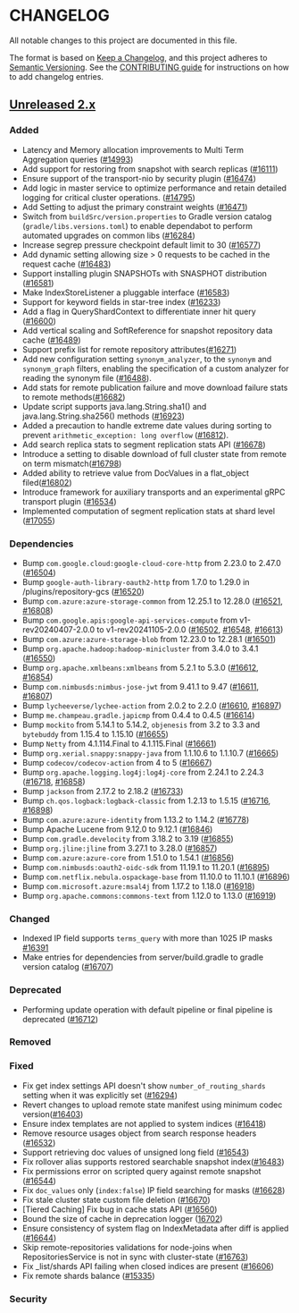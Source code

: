 # CHANGELOG
All notable changes to this project are documented in this file.

The format is based on [Keep a Changelog](https://keepachangelog.com/en/1.0.0/), and this project adheres to [Semantic Versioning](https://semver.org/spec/v2.0.0.html). See the [CONTRIBUTING guide](./CONTRIBUTING.md#Changelog) for instructions on how to add changelog entries.

## [Unreleased 2.x]
### Added
- Latency and Memory allocation improvements to Multi Term Aggregation queries ([#14993](https://github.com/opensearch-project/OpenSearch/pull/14993))
- Add support for restoring from snapshot with search replicas ([#16111](https://github.com/opensearch-project/OpenSearch/pull/16111))
- Ensure support of the transport-nio by security plugin ([#16474](https://github.com/opensearch-project/OpenSearch/pull/16474))
- Add logic in master service to optimize performance and retain detailed logging for critical cluster operations. ([#14795](https://github.com/opensearch-project/OpenSearch/pull/14795))
- Add Setting to adjust the primary constraint weights ([#16471](https://github.com/opensearch-project/OpenSearch/pull/16471))
- Switch from `buildSrc/version.properties` to Gradle version catalog (`gradle/libs.versions.toml`) to enable dependabot to perform automated upgrades on common libs ([#16284](https://github.com/opensearch-project/OpenSearch/pull/16284))
- Increase segrep pressure checkpoint default limit to 30 ([#16577](https://github.com/opensearch-project/OpenSearch/pull/16577/files))
- Add dynamic setting allowing size > 0 requests to be cached in the request cache ([#16483](https://github.com/opensearch-project/OpenSearch/pull/16483))
- Support installing plugin SNAPSHOTs with SNASPHOT distribution ([#16581](https://github.com/opensearch-project/OpenSearch/pull/16581))
- Make IndexStoreListener a pluggable interface ([#16583](https://github.com/opensearch-project/OpenSearch/pull/16583))
- Support for keyword fields in star-tree index ([#16233](https://github.com/opensearch-project/OpenSearch/pull/16233))
- Add a flag in QueryShardContext to differentiate inner hit query ([#16600](https://github.com/opensearch-project/OpenSearch/pull/16600))
- Add vertical scaling and SoftReference for snapshot repository data cache ([#16489](https://github.com/opensearch-project/OpenSearch/pull/16489))
- Support prefix list for remote repository attributes([#16271](https://github.com/opensearch-project/OpenSearch/pull/16271))
- Add new configuration setting `synonym_analyzer`, to the `synonym` and `synonym_graph` filters, enabling the specification of a custom analyzer for reading the synonym file ([#16488](https://github.com/opensearch-project/OpenSearch/pull/16488)).
- Add stats for remote publication failure and move download failure stats to remote methods([#16682](https://github.com/opensearch-project/OpenSearch/pull/16682/))
- Update script supports java.lang.String.sha1() and java.lang.String.sha256() methods ([#16923](https://github.com/opensearch-project/OpenSearch/pull/16923))
- Added a precaution to handle extreme date values during sorting to prevent `arithmetic_exception: long overflow` ([#16812](https://github.com/opensearch-project/OpenSearch/pull/16812)).
- Add search replica stats to segment replication stats API ([#16678](https://github.com/opensearch-project/OpenSearch/pull/16678))
- Introduce a setting to disable download of full cluster state from remote on term mismatch([#16798](https://github.com/opensearch-project/OpenSearch/pull/16798/))
- Added ability to retrieve value from DocValues in a flat_object filed([#16802](https://github.com/opensearch-project/OpenSearch/pull/16802))
- Introduce framework for auxiliary transports and an experimental gRPC transport plugin ([#16534](https://github.com/opensearch-project/OpenSearch/pull/16534))
- Implemented computation of segment replication stats at shard level ([#17055](https://github.com/opensearch-project/OpenSearch/pull/17055))

### Dependencies
- Bump `com.google.cloud:google-cloud-core-http` from 2.23.0 to 2.47.0 ([#16504](https://github.com/opensearch-project/OpenSearch/pull/16504))
- Bump `google-auth-library-oauth2-http` from 1.7.0 to 1.29.0 in /plugins/repository-gcs ([#16520](https://github.com/opensearch-project/OpenSearch/pull/16520))
- Bump `com.azure:azure-storage-common` from 12.25.1 to 12.28.0 ([#16521](https://github.com/opensearch-project/OpenSearch/pull/16521), [#16808](https://github.com/opensearch-project/OpenSearch/pull/16808))
- Bump `com.google.apis:google-api-services-compute` from v1-rev20240407-2.0.0 to v1-rev20241105-2.0.0 ([#16502](https://github.com/opensearch-project/OpenSearch/pull/16502), [#16548](https://github.com/opensearch-project/OpenSearch/pull/16548), [#16613](https://github.com/opensearch-project/OpenSearch/pull/16613))
- Bump `com.azure:azure-storage-blob` from 12.23.0 to 12.28.1 ([#16501](https://github.com/opensearch-project/OpenSearch/pull/16501))
- Bump `org.apache.hadoop:hadoop-minicluster` from 3.4.0 to 3.4.1 ([#16550](https://github.com/opensearch-project/OpenSearch/pull/16550))
- Bump `org.apache.xmlbeans:xmlbeans` from 5.2.1 to 5.3.0 ([#16612](https://github.com/opensearch-project/OpenSearch/pull/16612), [#16854](https://github.com/opensearch-project/OpenSearch/pull/16854))
- Bump `com.nimbusds:nimbus-jose-jwt` from 9.41.1 to 9.47 ([#16611](https://github.com/opensearch-project/OpenSearch/pull/16611), [#16807](https://github.com/opensearch-project/OpenSearch/pull/16807))
- Bump `lycheeverse/lychee-action` from 2.0.2 to 2.2.0 ([#16610](https://github.com/opensearch-project/OpenSearch/pull/16610), [#16897](https://github.com/opensearch-project/OpenSearch/pull/16897))
- Bump `me.champeau.gradle.japicmp` from 0.4.4 to 0.4.5 ([#16614](https://github.com/opensearch-project/OpenSearch/pull/16614))
- Bump `mockito` from 5.14.1 to 5.14.2, `objenesis` from 3.2 to 3.3 and `bytebuddy` from 1.15.4 to 1.15.10 ([#16655](https://github.com/opensearch-project/OpenSearch/pull/16655))
- Bump `Netty` from 4.1.114.Final to 4.1.115.Final ([#16661](https://github.com/opensearch-project/OpenSearch/pull/16661))
- Bump `org.xerial.snappy:snappy-java` from 1.1.10.6 to 1.1.10.7 ([#16665](https://github.com/opensearch-project/OpenSearch/pull/16665))
- Bump `codecov/codecov-action` from 4 to 5 ([#16667](https://github.com/opensearch-project/OpenSearch/pull/16667))
- Bump `org.apache.logging.log4j:log4j-core` from 2.24.1 to 2.24.3 ([#16718](https://github.com/opensearch-project/OpenSearch/pull/16718), [#16858](https://github.com/opensearch-project/OpenSearch/pull/16858))
- Bump `jackson` from 2.17.2 to 2.18.2 ([#16733](https://github.com/opensearch-project/OpenSearch/pull/16733))
- Bump `ch.qos.logback:logback-classic` from 1.2.13 to 1.5.15 ([#16716](https://github.com/opensearch-project/OpenSearch/pull/16716), [#16898](https://github.com/opensearch-project/OpenSearch/pull/16898))
- Bump `com.azure:azure-identity` from 1.13.2 to 1.14.2 ([#16778](https://github.com/opensearch-project/OpenSearch/pull/16778))
- Bump Apache Lucene from 9.12.0 to 9.12.1 ([#16846](https://github.com/opensearch-project/OpenSearch/pull/16846))
- Bump `com.gradle.develocity` from 3.18.2 to 3.19 ([#16855](https://github.com/opensearch-project/OpenSearch/pull/16855))
- Bump `org.jline:jline` from 3.27.1 to 3.28.0 ([#16857](https://github.com/opensearch-project/OpenSearch/pull/16857))
- Bump `com.azure:azure-core` from 1.51.0 to 1.54.1 ([#16856](https://github.com/opensearch-project/OpenSearch/pull/16856))
- Bump `com.nimbusds:oauth2-oidc-sdk` from 11.19.1 to 11.20.1 ([#16895](https://github.com/opensearch-project/OpenSearch/pull/16895))
- Bump `com.netflix.nebula.ospackage-base` from 11.10.0 to 11.10.1 ([#16896](https://github.com/opensearch-project/OpenSearch/pull/16896))
- Bump `com.microsoft.azure:msal4j` from 1.17.2 to 1.18.0 ([#16918](https://github.com/opensearch-project/OpenSearch/pull/16918))
- Bump `org.apache.commons:commons-text` from 1.12.0 to 1.13.0 ([#16919](https://github.com/opensearch-project/OpenSearch/pull/16919))

### Changed
- Indexed IP field supports `terms_query` with more than 1025 IP masks [#16391](https://github.com/opensearch-project/OpenSearch/pull/16391)
- Make entries for dependencies from server/build.gradle to gradle version catalog ([#16707](https://github.com/opensearch-project/OpenSearch/pull/16707))

### Deprecated
- Performing update operation with default pipeline or final pipeline is deprecated ([#16712](https://github.com/opensearch-project/OpenSearch/pull/16712))

### Removed

### Fixed
- Fix get index settings API doesn't show `number_of_routing_shards` setting when it was explicitly set ([#16294](https://github.com/opensearch-project/OpenSearch/pull/16294))
- Revert changes to upload remote state manifest using minimum codec version([#16403](https://github.com/opensearch-project/OpenSearch/pull/16403))
- Ensure index templates are not applied to system indices ([#16418](https://github.com/opensearch-project/OpenSearch/pull/16418))
- Remove resource usages object from search response headers ([#16532](https://github.com/opensearch-project/OpenSearch/pull/16532))
- Support retrieving doc values of unsigned long field ([#16543](https://github.com/opensearch-project/OpenSearch/pull/16543))
- Fix rollover alias supports restored searchable snapshot index([#16483](https://github.com/opensearch-project/OpenSearch/pull/16483))
- Fix permissions error on scripted query against remote snapshot ([#16544](https://github.com/opensearch-project/OpenSearch/pull/16544))
- Fix `doc_values` only (`index:false`) IP field searching for masks ([#16628](https://github.com/opensearch-project/OpenSearch/pull/16628))
- Fix stale cluster state custom file deletion ([#16670](https://github.com/opensearch-project/OpenSearch/pull/16670))
- [Tiered Caching] Fix bug in cache stats API ([#16560](https://github.com/opensearch-project/OpenSearch/pull/16560))
- Bound the size of cache in deprecation logger ([16702](https://github.com/opensearch-project/OpenSearch/issues/16702))
- Ensure consistency of system flag on IndexMetadata after diff is applied ([#16644](https://github.com/opensearch-project/OpenSearch/pull/16644))
- Skip remote-repositories validations for node-joins when RepositoriesService is not in sync with cluster-state ([#16763](https://github.com/opensearch-project/OpenSearch/pull/16763))
- Fix _list/shards API failing when closed indices are present ([#16606](https://github.com/opensearch-project/OpenSearch/pull/16606))
- Fix remote shards balance ([#15335](https://github.com/opensearch-project/OpenSearch/pull/15335))

### Security

[Unreleased 2.x]: https://github.com/opensearch-project/OpenSearch/compare/2.18...2.x
